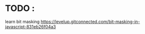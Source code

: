 # TODO : 

learn bit masking https://levelup.gitconnected.com/bit-masking-in-javascript-831eb26f04a3
